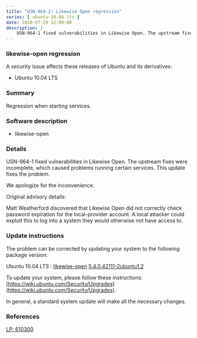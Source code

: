 ```yaml
---
title: "USN-964-2: Likewise Open regression"
series: [ ubuntu-10.04-lts ]
date: 2010-07-29 12:00:00
description: |
    USN-964-1 fixed vulnerabilities in Likewise Open. The upstream fixes were incomplete, which caused problems running certain services. This update fixes the problem.
--- 
```

 
### likewise-open regression

A security issue affects these releases of Ubuntu and its derivatives:

* Ubuntu 10.04 LTS

### Summary

Regression when starting services. 

### Software description

* likewise-open 

### Details

USN-964-1 fixed vulnerabilities in Likewise Open. The upstream fixes were incomplete, which caused problems running certain services. This update fixes the problem.

We apologize for the inconvenience.

Original advisory details:

 Matt Weatherford discovered that Likewise Open did not correctly check password expiration for the local-provider account. A local attacker could exploit this to log into a system they would otherwise not have access to. 

### Update instructions

The problem can be corrected by updating your system to the following package version:

Ubuntu 10.04 LTS
 : [likewise-open](https://launchpad.net/ubuntu/+source/likewise-open) <span> [5.4.0.42111-2ubuntu1.2](https://launchpad.net/ubuntu/+source/likewise-open/5.4.0.42111-2ubuntu1.2) </span> 

To update your system, please follow these instructions: [https://wiki.ubuntu.com/Security/Upgrades](https://wiki.ubuntu.com/Security/Upgrades).

In general, a standard system update will make all the necessary changes. 

### References

 [LP: 610300](https://launchpad.net/bugs/610300)
 
